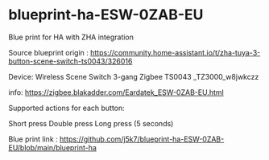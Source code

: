 # blueprint-ha-ESW-0ZAB-EU

Blue print for HA with ZHA integration

Source blueprint origin : https://community.home-assistant.io/t/zha-tuya-3-button-scene-switch-ts0043/326016

Device: Wireless Scene Switch 3-gang Zigbee TS0043 _TZ3000_w8jwkczz

info: https://zigbee.blakadder.com/Eardatek_ESW-0ZAB-EU.html

Supported actions for each button:

Short press
Double press
Long press (5 seconds)


Blue print link : https://github.com/j5k7/blueprint-ha-ESW-0ZAB-EU/blob/main/blueprint-ha

